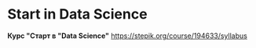 # Start in Data Science


__Курс "Старт в "Data Science"__  https://stepik.org/course/194633/syllabus
